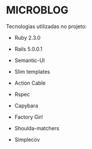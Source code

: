 # MICROBLOG

Tecnologias utilizadas no projeto:

* Ruby 2.3.0

* Rails 5.0.0.1

* Semantic-UI

* Slim templates

* Action Cable

* Rspec

* Capybara

* Factory Girl

* Shoulda-matchers

* Simplecov
